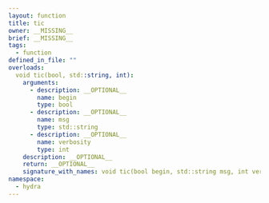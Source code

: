 ```yaml
---
layout: function
title: tic
owner: __MISSING__
brief: __MISSING__
tags:
  - function
defined_in_file: ""
overloads:
  void tic(bool, std::string, int):
    arguments:
      - description: __OPTIONAL__
        name: begin
        type: bool
      - description: __OPTIONAL__
        name: msg
        type: std::string
      - description: __OPTIONAL__
        name: verbosity
        type: int
    description: __OPTIONAL__
    return: __OPTIONAL__
    signature_with_names: void tic(bool begin, std::string msg, int verbosity)
namespace:
  - hydra
---
```

